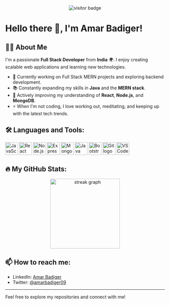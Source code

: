<div align="center">
  <img src="https://visitor-badge.laobi.icu/badge?page_id=amarbadiger.amarbadiger" alt="visitor badge"/> 
</div>

# Hello there 👋, I'm Amar Badiger!

## 👨‍💻 About Me
I'm a passionate **Full Stack Developer** from **India** 🌍. I enjoy creating scalable web applications and learning new technologies.

- 🔭 Currently working on Full Stack MERN projects and exploring backend development.
- 📚 Constantly expanding my skills in **Java** and the **MERN stack**.
- 🌱 Actively improving my understanding of **React**, **Node.js**, and **MongoDB**.
- ⚡ When I'm not coding, I love working out, meditating, and keeping up with the latest tech trends.

## 🛠 Languages and Tools:
<div>
  <img src="https://cdn.jsdelivr.net/gh/devicons/devicon/icons/javascript/javascript-original.svg" height="40" alt="JavaScript logo" />
  <img src="https://cdn.jsdelivr.net/gh/devicons/devicon/icons/react/react-original-wordmark.svg" height="40" alt="React logo" />
  <img src="https://cdn.jsdelivr.net/gh/devicons/devicon/icons/nodejs/nodejs-original-wordmark.svg" height="40" alt="Node.js logo" />
  <img src="https://cdn.jsdelivr.net/gh/devicons/devicon/icons/express/express-original-wordmark.svg" height="40" alt="Express.js logo" />
  <img src="https://cdn.jsdelivr.net/gh/devicons/devicon/icons/mongodb/mongodb-original-wordmark.svg" height="40" alt="MongoDB logo" />
  <img src="https://cdn.jsdelivr.net/gh/devicons/devicon/icons/java/java-original-wordmark.svg" height="40" alt="Java logo" />
  <img src="https://cdn.jsdelivr.net/gh/devicons/devicon/icons/bootstrap/bootstrap-plain.svg" height="40" alt="Bootstrap logo" />
  <img src="https://cdn.jsdelivr.net/gh/devicons/devicon/icons/git/git-original-wordmark.svg" height="40" alt="Git logo" />
  <img src="https://cdn.jsdelivr.net/gh/devicons/devicon/icons/vscode/vscode-original.svg" height="40" alt="VSCode logo" />
</div>

## 🔥 My GitHub Stats:
<div align="center">
  <img src="https://streak-stats.demolab.com?user=amarbadiger&locale=en&mode=daily&theme=dark&hide_border=false&border_radius=5&order=3" height="220" alt="streak graph" />
</div>

## 📫 How to reach me:
- LinkedIn: [Amar Badiger](https://www.linkedin.com/in/amarbadiger/)
- Twitter: [@amarbadiger09](https://x.com/amarbadiger09)

---

Feel free to explore my repositories and connect with me!

